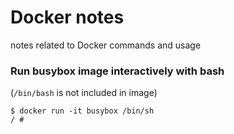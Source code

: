 # Docker notes

notes related to Docker commands and usage


### Run busybox image interactively with bash
(```/bin/bash``` is not included in image)
```
$ docker run -it busybox /bin/sh
/ #
```
